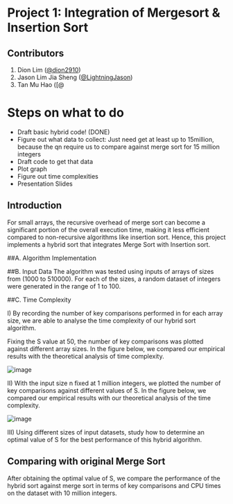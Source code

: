 # Project 1: Integration of Mergesort & Insertion Sort

## Contributors
1. Dion Lim ([@dion2910](https://github.com/dion2910))
2. Jason Lim Jia Sheng ([@LightningJason](https://github.com/LightningJason))
3. Tan Mu Hao ([@

# Steps on what to do
- Draft basic hybrid code! (DONE)
- Figure out what data to collect: Just need get at least up to 15million, because the qn require us to compare against merge sort for 15 million integers
- Draft code to get that data
- Plot graph
- Figure out time complexities
- Presentation Slides

## Introduction
For small arrays, the recursive overhead of merge sort can become a significant portion of the overall execution time, making it less efficient compared to non-recursive algorithms like insertion sort. Hence, this project implements a hybrid sort that integrates Merge Sort with Insertion sort. 

##A. Algorithm Implementation

##B. Input Data
The algorithm was tested using inputs of arrays of sizes from (1000 to 510000).
For each of the sizes, a random dataset of integers were generated in the range of 1 to 100.

##C. Time Complexity

I) By recording the number of key comparisons performed in for each array size, we are able to analyse the time complexity of our hybrid sort algorithm.

Fixing the S value at 50, the number of key comparisons was plotted against different array sizes. In the figure below, we compared our empirical results with the theoretical analysis of time complexity. 

![image](https://github.com/LightningJason/SC2001-SCS1-Group-7/assets/103420694/bec48f78-c8a1-400a-a16c-3a599608800e)


II) With the input size n fixed at 1 million integers, we plotted the number of key comparisons against different values of S. In the figure below, we compared our empirical results with our theoretical analysis of the time complexity.

![image](https://github.com/LightningJason/SC2001-SCS1-Group-7/assets/103420694/7521087a-acad-429e-8b00-53328449c03a)


III) Using different sizes of input datasets, study how to determine an optimal value of S for the best performance of this hybrid algorithm.


## Comparing with original Merge Sort
After obtaining the optimal value of S, we compare the performance of the hybrid sort against merge sort in terms of key comparisons and CPU times on the dataset with 10 million integers.

